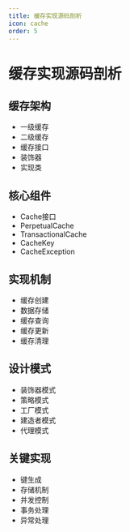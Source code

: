 ```yaml
---
title: 缓存实现源码剖析
icon: cache
order: 5
---
```


# 缓存实现源码剖析

## 缓存架构
- 一级缓存
- 二级缓存
- 缓存接口
- 装饰器
- 实现类

## 核心组件
- Cache接口
- PerpetualCache
- TransactionalCache
- CacheKey
- CacheException

## 实现机制
- 缓存创建
- 数据存储
- 缓存查询
- 缓存更新
- 缓存清理

## 设计模式
- 装饰器模式
- 策略模式
- 工厂模式
- 建造者模式
- 代理模式

## 关键实现
- 键生成
- 存储机制
- 并发控制
- 事务处理
- 异常处理
